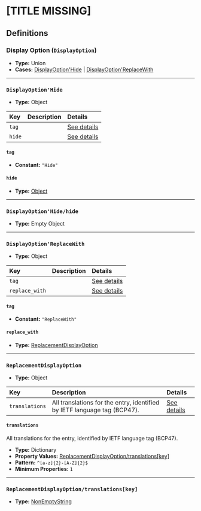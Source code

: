 # [TITLE MISSING]

## Definitions

### <a name="DisplayOption"></a> Display Option (`DisplayOption`)

- **Type:** Union
- **Cases:** <a href="#DisplayOption'Hide">DisplayOption'Hide</a> | <a href="#DisplayOption'ReplaceWith">DisplayOption'ReplaceWith</a>

---

### <a name="DisplayOption'Hide"></a> `DisplayOption'Hide`

- **Type:** Object

Key | Description | Details
:-- | :-- | :--
`tag` |  | <a href="#DisplayOption'Hide/tag">See details</a>
`hide` |  | <a href="#DisplayOption'Hide/hide">See details</a>

#### <a name="DisplayOption'Hide/tag"></a> `tag`

- **Constant:** `"Hide"`

#### <a name="DisplayOption'Hide/hide"></a> `hide`

- **Type:** <a href="#DisplayOption'Hide/hide">Object</a>

---

### <a name="DisplayOption'Hide/hide"></a> `DisplayOption'Hide/hide`

- **Type:** Empty Object

---

### <a name="DisplayOption'ReplaceWith"></a> `DisplayOption'ReplaceWith`

- **Type:** Object

Key | Description | Details
:-- | :-- | :--
`tag` |  | <a href="#DisplayOption'ReplaceWith/tag">See details</a>
`replace_with` |  | <a href="#DisplayOption'ReplaceWith/replace_with">See details</a>

#### <a name="DisplayOption'ReplaceWith/tag"></a> `tag`

- **Constant:** `"ReplaceWith"`

#### <a name="DisplayOption'ReplaceWith/replace_with"></a> `replace_with`

- **Type:** <a href="#ReplacementDisplayOption">ReplacementDisplayOption</a>

---

### <a name="ReplacementDisplayOption"></a> `ReplacementDisplayOption`

- **Type:** Object

Key | Description | Details
:-- | :-- | :--
`translations` | All translations for the entry, identified by IETF language tag (BCP47). | <a href="#ReplacementDisplayOption/translations">See details</a>

#### <a name="ReplacementDisplayOption/translations"></a> `translations`

All translations for the entry, identified by IETF language tag (BCP47).

- **Type:** Dictionary
- **Property Values:** <a href="#ReplacementDisplayOption/translations[key]">ReplacementDisplayOption/translations[key]</a>
- **Pattern:** `^[a-z]{2}-[A-Z]{2}$`
- **Minimum Properties:** `1`

---

### <a name="ReplacementDisplayOption/translations[key]"></a> `ReplacementDisplayOption/translations[key]`

- **Type:** <a href="../_NonEmptyString.md#NonEmptyString">NonEmptyString</a>
